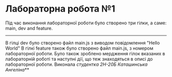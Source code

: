 # Лабораторна робота №1
Під час виконання лабораторної роботи було створено три гілки, а саме: main, dev and feature.

---
  В гілці dev було створено файл main.js з виводом повідомлення "Hello World" В гілкі feature також було створено файл main.js, з номером лабораторної роботи. Було також зроблено мердження гілок вказаних в лабораторній роботі та наступні дії, що теж знаходяться в описі до лабораторної роботи. 
  Виконала _студентка 2Н-20Б Каташинська Ангеліна_**
